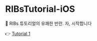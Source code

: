 # RIBsTutorial-iOS
🦺 RIBs 튜토리얼의 유쾌한 반란. 자, 시작합니다

👉 [Tutorial 1](https://github.com/hyun99999/RIBsTutorial-iOS/tree/main/tutorial1)
